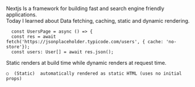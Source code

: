 Nextjs Is a framework for building fast and search engine friendly applications. <br/>
Today I learned about Data fetching, caching, static and dynamic rendering.

```
  const UsersPage = async () => {
  const res = await fetch('https://jsonplaceholder.typicode.com/users', { cache: 'no-store'});
  const users: User[] = await res.json(); 
```
Static renders at build time while dynamic renders at request time.

```λ  (Server)  server-side renders at runtime (uses getInitialProps or getServerSideProps)
○  (Static)  automatically rendered as static HTML (uses no initial props)
```
